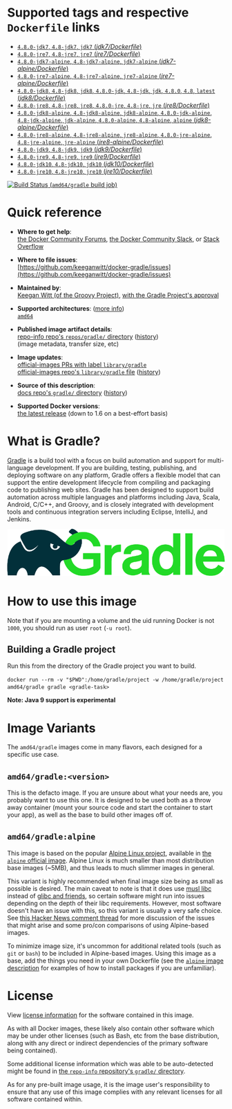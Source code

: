 <!--

********************************************************************************

WARNING:

    DO NOT EDIT "gradle/README.md"

    IT IS AUTO-GENERATED

    (from the other files in "gradle/" combined with a set of templates)

********************************************************************************

-->

# Supported tags and respective `Dockerfile` links

-	[`4.8.0-jdk7`, `4.8-jdk7`, `jdk7` (*jdk7/Dockerfile*)](https://github.com/keeganwitt/docker-gradle/blob/b05a694147394cd36f172f7d6b578d43c7b6b28b/jdk7/Dockerfile)
-	[`4.8.0-jre7`, `4.8-jre7`, `jre7` (*jre7/Dockerfile*)](https://github.com/keeganwitt/docker-gradle/blob/b05a694147394cd36f172f7d6b578d43c7b6b28b/jre7/Dockerfile)
-	[`4.8.0-jdk7-alpine`, `4.8-jdk7-alpine`, `jdk7-alpine` (*jdk7-alpine/Dockerfile*)](https://github.com/keeganwitt/docker-gradle/blob/b05a694147394cd36f172f7d6b578d43c7b6b28b/jdk7-alpine/Dockerfile)
-	[`4.8.0-jre7-alpine`, `4.8-jre7-alpine`, `jre7-alpine` (*jre7-alpine/Dockerfile*)](https://github.com/keeganwitt/docker-gradle/blob/b05a694147394cd36f172f7d6b578d43c7b6b28b/jre7-alpine/Dockerfile)
-	[`4.8.0-jdk8`, `4.8-jdk8`, `jdk8`, `4.8.0-jdk`, `4.8-jdk`, `jdk`, `4.8.0`, `4.8`, `latest` (*jdk8/Dockerfile*)](https://github.com/keeganwitt/docker-gradle/blob/b05a694147394cd36f172f7d6b578d43c7b6b28b/jdk8/Dockerfile)
-	[`4.8.0-jre8`, `4.8-jre8`, `jre8`, `4.8.0-jre`, `4.8-jre`, `jre` (*jre8/Dockerfile*)](https://github.com/keeganwitt/docker-gradle/blob/b05a694147394cd36f172f7d6b578d43c7b6b28b/jre8/Dockerfile)
-	[`4.8.0-jdk8-alpine`, `4.8-jdk8-alpine`, `jdk8-alpine`, `4.8.0-jdk-alpine`, `4.8-jdk-alpine`, `jdk-alpine`, `4.8.0-alpine`, `4.8-alpine`, `alpine` (*jdk8-alpine/Dockerfile*)](https://github.com/keeganwitt/docker-gradle/blob/b05a694147394cd36f172f7d6b578d43c7b6b28b/jdk8-alpine/Dockerfile)
-	[`4.8.0-jre8-alpine`, `4.8-jre8-alpine`, `jre8-alpine`, `4.8.0-jre-alpine`, `4.8-jre-alpine`, `jre-alpine` (*jre8-alpine/Dockerfile*)](https://github.com/keeganwitt/docker-gradle/blob/b05a694147394cd36f172f7d6b578d43c7b6b28b/jre8-alpine/Dockerfile)
-	[`4.8.0-jdk9`, `4.8-jdk9`, `jdk9` (*jdk9/Dockerfile*)](https://github.com/keeganwitt/docker-gradle/blob/b05a694147394cd36f172f7d6b578d43c7b6b28b/jdk9/Dockerfile)
-	[`4.8.0-jre9`, `4.8-jre9`, `jre9` (*jre9/Dockerfile*)](https://github.com/keeganwitt/docker-gradle/blob/b05a694147394cd36f172f7d6b578d43c7b6b28b/jre9/Dockerfile)
-	[`4.8.0-jdk10`, `4.8-jdk10`, `jdk10` (*jdk10/Dockerfile*)](https://github.com/keeganwitt/docker-gradle/blob/b05a694147394cd36f172f7d6b578d43c7b6b28b/jdk10/Dockerfile)
-	[`4.8.0-jre10`, `4.8-jre10`, `jre10` (*jre10/Dockerfile*)](https://github.com/keeganwitt/docker-gradle/blob/b05a694147394cd36f172f7d6b578d43c7b6b28b/jre10/Dockerfile)

[![Build Status](https://doi-janky.infosiftr.net/job/multiarch/job/amd64/job/gradle/badge/icon) (`amd64/gradle` build job)](https://doi-janky.infosiftr.net/job/multiarch/job/amd64/job/gradle/)

# Quick reference

-	**Where to get help**:  
	[the Docker Community Forums](https://forums.docker.com/), [the Docker Community Slack](https://blog.docker.com/2016/11/introducing-docker-community-directory-docker-community-slack/), or [Stack Overflow](https://stackoverflow.com/search?tab=newest&q=docker)

-	**Where to file issues**:  
	[https://github.com/keeganwitt/docker-gradle/issues](https://github.com/keeganwitt/docker-gradle/issues)

-	**Maintained by**:  
	[Keegan Witt (of the Groovy Project)](https://github.com/keeganwitt/docker-gradle), [with the Gradle Project's approval](https://discuss.gradle.org/t/official-docker-images/21159/8)

-	**Supported architectures**: ([more info](https://github.com/docker-library/official-images#architectures-other-than-amd64))  
	[`amd64`](https://hub.docker.com/r/amd64/gradle/)

-	**Published image artifact details**:  
	[repo-info repo's `repos/gradle/` directory](https://github.com/docker-library/repo-info/blob/master/repos/gradle) ([history](https://github.com/docker-library/repo-info/commits/master/repos/gradle))  
	(image metadata, transfer size, etc)

-	**Image updates**:  
	[official-images PRs with label `library/gradle`](https://github.com/docker-library/official-images/pulls?q=label%3Alibrary%2Fgradle)  
	[official-images repo's `library/gradle` file](https://github.com/docker-library/official-images/blob/master/library/gradle) ([history](https://github.com/docker-library/official-images/commits/master/library/gradle))

-	**Source of this description**:  
	[docs repo's `gradle/` directory](https://github.com/docker-library/docs/tree/master/gradle) ([history](https://github.com/docker-library/docs/commits/master/gradle))

-	**Supported Docker versions**:  
	[the latest release](https://github.com/docker/docker-ce/releases/latest) (down to 1.6 on a best-effort basis)

# What is Gradle?

[Gradle](https://gradle.org/) is a build tool with a focus on build automation and support for multi-language development. If you are building, testing, publishing, and deploying software on any platform, Gradle offers a flexible model that can support the entire development lifecycle from compiling and packaging code to publishing web sites. Gradle has been designed to support build automation across multiple languages and platforms including Java, Scala, Android, C/C++, and Groovy, and is closely integrated with development tools and continuous integration servers including Eclipse, IntelliJ, and Jenkins.

![logo](https://raw.githubusercontent.com/docker-library/docs/c3d3ca6beed000f9ba6eabc98f3399158f520256/gradle/logo.png)

# How to use this image

Note that if you are mounting a volume and the uid running Docker is not `1000`, you should run as user `root` (`-u root`).

## Building a Gradle project

Run this from the directory of the Gradle project you want to build.

`docker run --rm -v "$PWD":/home/gradle/project -w /home/gradle/project amd64/gradle gradle <gradle-task>`

**Note: Java 9 support is experimental**

# Image Variants

The `amd64/gradle` images come in many flavors, each designed for a specific use case.

## `amd64/gradle:<version>`

This is the defacto image. If you are unsure about what your needs are, you probably want to use this one. It is designed to be used both as a throw away container (mount your source code and start the container to start your app), as well as the base to build other images off of.

## `amd64/gradle:alpine`

This image is based on the popular [Alpine Linux project](http://alpinelinux.org), available in [the `alpine` official image](https://hub.docker.com/_/alpine). Alpine Linux is much smaller than most distribution base images (~5MB), and thus leads to much slimmer images in general.

This variant is highly recommended when final image size being as small as possible is desired. The main caveat to note is that it does use [musl libc](http://www.musl-libc.org) instead of [glibc and friends](http://www.etalabs.net/compare_libcs.html), so certain software might run into issues depending on the depth of their libc requirements. However, most software doesn't have an issue with this, so this variant is usually a very safe choice. See [this Hacker News comment thread](https://news.ycombinator.com/item?id=10782897) for more discussion of the issues that might arise and some pro/con comparisons of using Alpine-based images.

To minimize image size, it's uncommon for additional related tools (such as `git` or `bash`) to be included in Alpine-based images. Using this image as a base, add the things you need in your own Dockerfile (see the [`alpine` image description](https://hub.docker.com/_/alpine/) for examples of how to install packages if you are unfamiliar).

# License

View [license information](https://gradle.org/license/) for the software contained in this image.

As with all Docker images, these likely also contain other software which may be under other licenses (such as Bash, etc from the base distribution, along with any direct or indirect dependencies of the primary software being contained).

Some additional license information which was able to be auto-detected might be found in [the `repo-info` repository's `gradle/` directory](https://github.com/docker-library/repo-info/tree/master/repos/gradle).

As for any pre-built image usage, it is the image user's responsibility to ensure that any use of this image complies with any relevant licenses for all software contained within.
